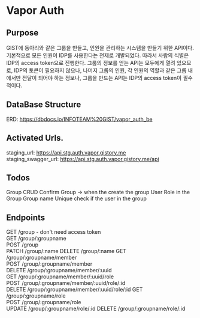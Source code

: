 # Vapor Auth

## Purpose

GIST에 동아리와 같은 그룹을 만들고, 인원을 관리하는 시스템을 만들기 위한 API이다.  
기본적으로 모든 인원이 IDP를 사용한다는 전제로 개발되었다. 따라서 사람의 식별은 IDP의 access token으로 진행한다.
그룹의 정보를 얻는 API는 모두에게 열려 있으므로, IDP의 토큰이 필요하지 않으나, 나머지 그룹의 인원, 각 인원의 역할과 같은 그룹 내에서만 전달이 되어야 하는 정보나, 그룹을 만드는 API는 IDP의 access token이 필수적이다.

## DataBase Structure

ERD: https://dbdocs.io/INFOTEAM%20GIST/vapor_auth_be

## Activated Urls.

staging_url: https://api.stg.auth.vapor.gistory.me  
staging_swagger_url: https://api.stg.auth.vapor.gistory.me/api

## Todos

Group CRUD
Confirm Group -> when the create the group
User Role in the Group
Group name Unique
check if the user in the group

## Endpoints

GET /group - don't need access token  
GET /group/:groupname  
POST /group  
PATCH /group/:name
DELETE /group/:name
GET /group/:groupname/member  
POST /group/:groupname/member  
DELETE /group/:groupname/member/:uuid  
GET /group/:groupname/member/:uuid/role  
POST /group/:groupname/member/:uuid/role/:id  
DELETE /group/:groupname/member/:uuid/role/:id
GET /group/:groupname/role  
POST /group/:groupname/role  
UPDATE /group/:groupname/role/:id
DELETE /group/:groupname/role/:id
